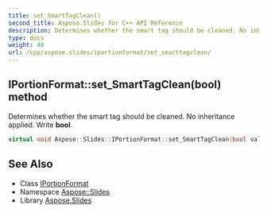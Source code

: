 ```yaml
---
title: set_SmartTagClean()
second_title: Aspose.Slides for C++ API Reference
description: Determines whether the smart tag should be cleaned. No inheritance applied. Write bool.
type: docs
weight: 40
url: /cpp/aspose.slides/iportionformat/set_smarttagclean/
---
```

## IPortionFormat::set_SmartTagClean(bool) method


Determines whether the smart tag should be cleaned. No inheritance applied. Write **bool**.

```cpp
virtual void Aspose::Slides::IPortionFormat::set_SmartTagClean(bool value)=0
```

## See Also

* Class [IPortionFormat](./)
* Namespace [Aspose::Slides](../)
* Library [Aspose.Slides](../../)